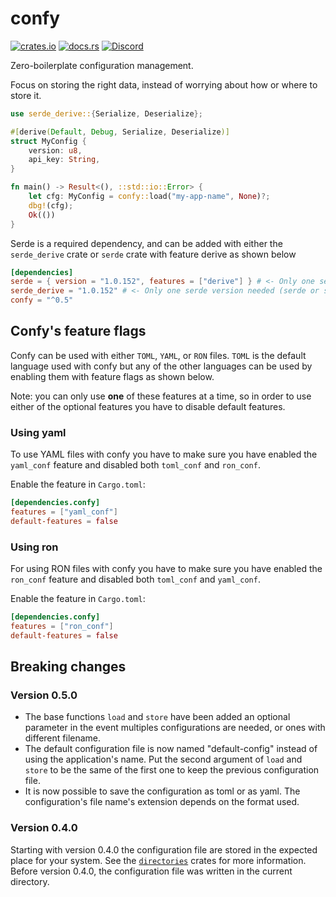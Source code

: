 # confy

[![crates.io](https://img.shields.io/crates/v/confy)](https://crates.io/crates/confy)
[![docs.rs](https://img.shields.io/docsrs/confy)](https://docs.rs/confy/)
[![Discord](https://img.shields.io/badge/chat-Discord-informational)](https://discord.gg/dwq4Zme)

Zero-boilerplate configuration management.

Focus on storing the right data, instead of worrying about how or where to store it.

```rust
use serde_derive::{Serialize, Deserialize};

#[derive(Default, Debug, Serialize, Deserialize)]
struct MyConfig {
    version: u8,
    api_key: String,
}

fn main() -> Result<(), ::std::io::Error> {
    let cfg: MyConfig = confy::load("my-app-name", None)?;
    dbg!(cfg);
    Ok(())
}
```
Serde is a required dependency, and can be added with either the `serde_derive` crate or `serde` crate with feature derive as shown below

```toml
[dependencies]
serde = { version = "1.0.152", features = ["derive"] } # <- Only one serde version needed (serde or serd_derive)
serde_derive = "1.0.152" # <- Only one serde version needed (serde or serd_derive)
confy = "^0.5"
```


## Confy's feature flags
Confy can be used with either `TOML`, `YAML`, or `RON` files.
`TOML` is the default language used with confy but any of the other languages can be used by enabling them with feature flags as shown below.

Note: you can only use __one__ of these features at a time, so in order to use either of the optional features you have to disable default features.

### Using yaml
To use YAML files with confy you have to make sure you have enabled the `yaml_conf` feature and disabled both `toml_conf` and `ron_conf`.

Enable the feature in `Cargo.toml`:
```toml
[dependencies.confy]
features = ["yaml_conf"]
default-features = false
```

### Using ron
For using RON files with confy you have to make sure you have enabled the `ron_conf` feature and disabled both `toml_conf` and `yaml_conf`.

Enable the feature in `Cargo.toml`:
```toml
[dependencies.confy]
features = ["ron_conf"]
default-features = false
```

## Breaking changes
### Version 0.5.0
* The base functions `load` and `store` have been added an optional parameter in the event multiples configurations are needed, or ones with different filename.
* The default configuration file is now named "default-config" instead of using the application's name. Put the second argument of `load` and `store` to be the same of the first one to keep the previous configuration file.
* It is now possible to save the configuration as toml or as yaml. The configuration's file name's extension depends on the format used.

### Version 0.4.0
Starting with version 0.4.0 the configuration file are stored in the expected place for your system. See the [`directories`] crates for more information.
Before version 0.4.0, the configuration file was written in the current directory.

[`directories`]: https://crates.io/crates/directories
[`directories-next`]: https://crates.io/crates/directories-next


